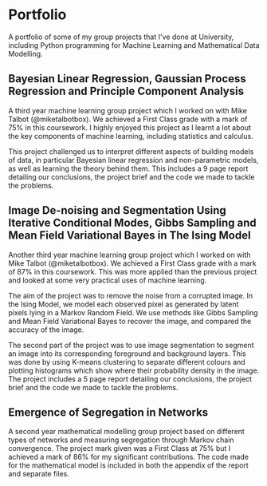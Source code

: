 # Portfolio

A portfolio of some of my group projects that I've done at University, including Python programming for Machine Learning and Mathematical Data Modelling.

## Bayesian Linear Regression, Gaussian Process Regression and Principle Component Analysis

A third year machine learning group project which I worked on with Mike Talbot (@miketalbotbox).  We achieved a First Class grade with a mark of 75% in this coursework.  I highly enjoyed this project as I learnt a lot about the key components of machine learning, including statistics and calculus.

This project challenged us to interpret different aspects of building models of data, in particular Bayesian linear regression and non-parametric models, as well as learning the theory behind them.  This includes a 9 page report detailing our conclusions, the project brief and the code we made to tackle the problems.

## Image De-noising and Segmentation Using Iterative Conditional Modes, Gibbs Sampling and Mean Field Variational Bayes in The Ising Model

Another third year machine learning group project which I worked on with Mike Talbot (@miketalbotbox).  We achieved a First Class grade with a mark of 87% in this coursework.  This was more applied than the previous project and looked at some very practical uses of machine learning.

The aim of the project was to remove the noise from a corrupted image.  In the Ising Model, we model each observed pixel as generated by latent pixels lying in a Markov Random Field.  We use methods like Gibbs Sampling and Mean Field Variational Bayes to recover the image, and compared the accuracy of the image.

The second part of the project was to use image segmentation to segment an image into its corresponding foreground and background layers.  This was done by using K-means clustering to separate different colours and plotting histograms which show where their probability density in the image.  The project includes a 5 page report detailing our conclusions, the project brief and the code we made to tackle the problems.

## Emergence of Segregation in Networks

A second year mathematical modelling group project based on different types of networks and measuring segregation through Markov chain convergence.  The project mark given was a First Class at 75% but I achieved a mark of 86% for my significant contributions.  The code made for the mathematical model is included in both the appendix of the report and separate files.






